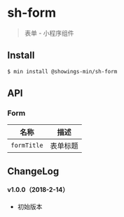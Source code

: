# sh-form

> 表单 - 小程序组件

## Install

``` bash
$ min install @showings-min/sh-form
```


## API

### Form

| 名称                  | 描述                         |
|----------------------|------------------------------|
|`formTitle`           | 表单标题         |

## ChangeLog

#### v1.0.0（2018-2-14）

- 初始版本
